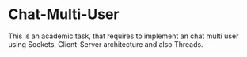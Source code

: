 # Chat-Multi-User
This is an academic task, that requires to implement an chat multi user using Sockets, Client-Server architecture and also Threads.
